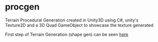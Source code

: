 # procgen
Terrain Procedural Generation
created in Unity3D using C#, unity's Texture2D and a 3D Quad GameObject to showcase the texture generated

First step of Terrain Generation (shape gen) can be seen [here](https://github.com/brunorc93/islandShapeGen.net)


